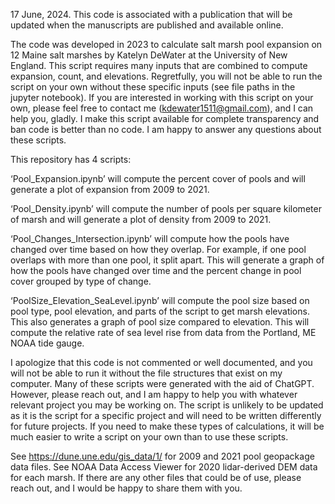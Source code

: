 17 June, 2024. This code is associated with a publication that will be updated when the manuscripts are published and available online. 


The code was developed in 2023 to calculate salt marsh pool expansion on 12 Maine salt marshes by Katelyn DeWater at the University of New England. This script requires many inputs that are combined to compute expansion, count, and elevations. Regretfully, you will not be able to run the script on your own without these specific inputs (see file paths in the jupyter notebook). If you are interested in working with this script on your own, please feel free to contact me (kdewater1511@gmail.com), and I can help you, gladly. I make this script available for complete transparency and ban code is better than no code. I am happy to answer any questions about these scripts. 


This repository has 4 scripts:


‘Pool_Expansion.ipynb’ will compute the percent cover of pools and will generate a plot of expansion from 2009 to 2021. 

‘Pool_Density.ipynb’ will compute the number of pools per square kilometer of marsh and will generate a plot of density from 2009 to 2021. 

‘Pool_Changes_Intersection.ipynb’ will compute how the pools have changed over time based on how they overlap. For example, if one pool overlaps with more than one pool, it split apart. This will generate a graph of how the pools have changed over time and the percent change in pool cover grouped by type of change. 

‘PoolSize_Elevation_SeaLevel.ipynb’ will compute the pool size based on pool type, pool elevation, and parts of the script to get marsh elevations. This also generates a graph of pool size compared to elevation. This will compute the relative rate of sea level rise from data from the Portland, ME NOAA tide gauge. 


I apologize that this code is not commented or well documented, and you will not be able to run it without the file structures that exist on my computer. Many of these scripts were generated with the aid of ChatGPT. However, please reach out, and I am happy to help you with whatever relevant project you may be working on. The script is unlikely to be updated as it is the script for a specific project and will need to be written differently for future projects. If you need to make these types of calculations, it will be much easier to write a script on your own than to use these scripts. 


See https://dune.une.edu/gis_data/1/ for 2009 and 2021 pool geopackage data files. 
See NOAA Data Access Viewer for 2020 lidar-derived DEM data for each marsh. 
If there are any other files that could be of use, please reach out, and I would be happy to share them with you. 


